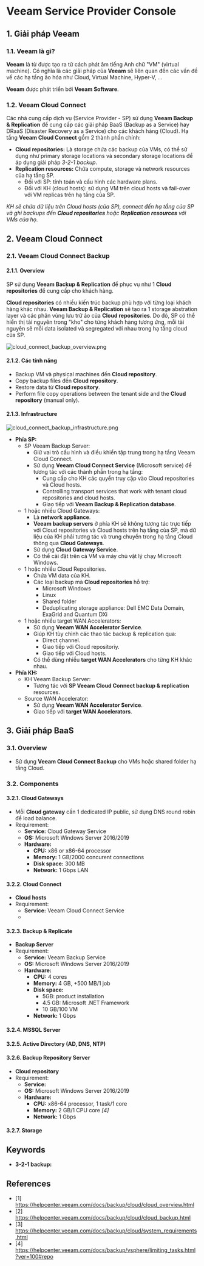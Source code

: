 # Veeam Service Provider Console

## 1. Giải pháp Veeam

### 1.1. Veeam là gì?

**Veeam** là từ được tạo ra từ cách phát âm tiếng Anh chữ "VM" (virtual machine). Có nghĩa là các giải pháp của **Veeam** sẽ liên quan đến các vấn đề về các hạ tầng ảo hóa như Cloud, Virtual Machine, Hyper-V, ...

**Veeam** được phát triển bởi **Veeam Software**.

### 1.2. Veeam Cloud Connect

Các nhà cung cấp dịch vụ (Service Provider - SP) sử dụng **Veeam Backup & Replication** để cung cấp các giải pháp BaaS (Backup as a Service) hay DRaaS (Disaster Recovery as a Service) cho các khách hàng (Cloud). Hạ tầng **Veeam Cloud Connect** gồm 2 thành phần chính:
* **Cloud repositories:** Là storage chứa các backup của VMs, có thể sử dụng như primary storage locations và secondary storage locations để áp dụng giải pháp *3-2-1 backup*.
* **Replication resources:** Chứa compute, storage và network resources của hạ tầng SP.
  * Đối với SP: tính toán và cấu hình các hardware plans.
  * Đối với KH (cloud hosts): sử dụng VM trên cloud hosts và fail-over với VM replicas trên hạ tầng của SP.

*KH sẽ chứa dữ liệu trên Cloud hosts (của SP), connect đến hạ tầng của SP và ghi backups đến **Cloud repositories** hoặc **Replication resources** với VMs của họ.*

## 2. Veeam Cloud Connect

### 2.1. Veeam Cloud Connect Backup

#### 2.1.1. Overview
SP sử dụng **Veeam Backup & Replication** để phục vụ như 1 **Cloud repositories** để cung cấp cho khách hàng.

**Cloud repositories** có nhiều kiến trúc backup phù hợp với từng loại khách hàng khác nhau. **Veeam Backup & Replication** sẽ tạo ra 1 storage abstration layer và các phân vùng lưu trữ ảo của **Cloud repositories**. Do đó, SP có thể hiển thị tài nguyên trong "kho" cho từng khách hàng tương ứng, mỗi tài nguyên sẽ mỗi data isolated và segregated với nhau trong hạ tầng cloud của SP.

![cloud_connect_backup_overview.png](./img/cloud_connect_backup_overview.png)

#### 2.1.2. Các tính năng

* Backup VM và physical machines đến **Cloud repository**.
* Copy backup files đến **Cloud repository**.
* Restore data từ **Cloud repository**.
* Perform file copy operations between the tenant side and the **Cloud repository** (manual only).

#### 2.1.3. Infrastructure

![cloud_connect_backup_infrastructure.png](./img/cloud_connect_backup_infrastructure.png)

* **Phía SP:**
  * SP Veeam Backup Server:
    * Giữ vai trò cấu hình và điều khiển tập trung trong hạ tầng Veeam Cloud Connect.
    * Sử dụng **Veeam Cloud Connect Service** (Microsoft service) để tương tác với các thành phần trong hạ tầng:
      * Cung cấp cho KH các quyền truy cập vào Cloud repositories và Cloud hosts.
      * Controlling transport services that work with tenant cloud repositories and cloud hosts.
      * Giao tiếp với **Veeam Backup & Replication database**.
  * 1 hoặc nhiều Cloud Gateways:
    * Là **network appliance**.
    * **Veeam backup servers** ở phía KH sẽ không tương tác trực tiếp với Cloud repositories và Cloud hosts trên hạ tầng của SP, mà dữ liệu của KH phải tương tác và trung chuyển trong hạ tầng Cloud thông qua **Cloud Gateways**.
    * Sử dụng **Cloud Gateway Service**.
    * Có thể cài đặt trên cả VM và máy chủ vật lý chạy Microsoft Windows.
  * 1 hoặc nhiều Cloud Repositories.
    * Chứa VM data của KH.
    * Các loại backup mà **Cloud repositories** hỗ trợ:
      * Microsoft Windows
      * Linux
      * Shared folder
      * Deduplicating storage appliance: Dell EMC Data Domain, ExaGrid and Quantum DXi
  * 1 hoặc nhiều target WAN Accelerators:
    * Sử dụng **Veeam WAN Accelerator Service**.
    * Giúp KH tùy chỉnh các thao tác backup & replication qua:
      * Direct channel.
      * Giao tiếp với Cloud repositoriy.
      * Giao tiếp với Cloud hosts.
    * Có thể dùng nhiều **target WAN Accelerators** cho từng KH khác nhau.
* **Phía KH:**
  * KH Veeam Backup Server:
    * Tương tác với **SP Veeam Cloud Connect backup & replication** resources.
  * Source WAN Accelerator:
    * Sử dụng **Veeam WAN Accelerator Service**.
    * Giao tiếp với **target WAN Accelerators**.

## 3. Giải pháp BaaS

### 3.1. Overview

* Sử dụng **Veeam Cloud Connect Backup** cho VMs hoặc shared folder hạ tầng Cloud.

### 3.2. Components

#### 3.2.1. Cloud Gateways

* Mỗi **Cloud gateway** cần 1 dedicated IP public, sử dụng DNS round robin để load balance.
* Requirement:
  * **Service:** Cloud Gateway Service
  * **OS:** Microsoft Windows Server 2016/2019
  * **Hardware:**
    * **CPU:** x86 or x86-64 processor
    * **Memory:** 1 GB/2000 concurent connections
    * **Disk space:** 300 MB
    * **Network:** 1 Gbps LAN

#### 3.2.2. Cloud Connect

* **Cloud hosts**
* Requirement:
  * **Service:** Veeam Cloud Connect Service
  * 

#### 3.2.3. Backup & Replicate

* **Backup Server**
* Requirement:
  * **Service:** Veeam Backup Service
  * **OS:** Microsoft Windows Server 2016/2019
  * **Hardware:**
    * **CPU:** 4 cores
    * **Memory:** 4 GB, +500 MB/1 job
    * **Disk space:**
      * 5GB: product installation
      * 4.5 GB: Microsoft .NET Framework
      * 10 GB/100 VM
    * **Network:** 1 Gbps

#### 3.2.4. MSSQL Server

#### 3.2.5. Active Directory (AD, DNS, NTP)

#### 3.2.6. Backup Repository Server

* **Cloud repository**
* Requirement:
  * **Service:**
  * **OS:** Microsoft Windows Server 2016/2019
  * **Hardware:**
    * **CPU:** x86-64 processor, 1 task/1 core
    * **Memory:** 2 GB/1 CPU core *[4]*
    * **Network:** 1 Gbps

#### 3.2.7. Storage


## Keywords

* **3-2-1 backup:**

## References

* [1] https://helpcenter.veeam.com/docs/backup/cloud/cloud_overview.html
* [2] https://helpcenter.veeam.com/docs/backup/cloud/cloud_backup.html
* [3] https://helpcenter.veeam.com/docs/backup/cloud/system_requirements.html
* [4] https://helpcenter.veeam.com/docs/backup/vsphere/limiting_tasks.html?ver=100#repo